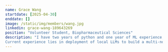 ```yaml
---
name: Grace Wang
startdate: [2025-04-30]
enddate: []
image: /static/img/members/wang.jpg
linkedin: grace-wang-189643269
position: "Volunteer Student, Biopharmaceutical Sciences"
description: "I have two years of python and one year of ML experience, with previous research experience in ML model development for assessing the performances of Metal-Organic-Frameworks (MOFs) at the Woo Lab, as a part of an undergraduate thesis project. Recent experience lies in database curation, including exploratory data analysis in PowerBI and excel for the purpose of integrating ML in chemical toxicology analyses at Health Canada. 
Current experience lies in deployment of local LLMs to build a multi-node agentic AI in Python, aiming to help assess and document toxicities of New Substances notified to Health Canada. This project was a student initiative and co-led by another student and myself, and focuses on automating parts of the data collection process within the Environmental Assessment Unit 1 (EAU1). Away from my computer, I like to play badminton and volunteer, as well as oil painting and reading."
---
```

